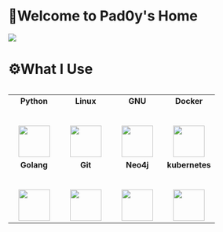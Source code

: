 <h1 align= "left"><b>🔱Welcome to Pad0y's Home</b></h1>

![](https://github-readme-stats.vercel.app/api?username=Pad0y&show_icons=true&title_color=&icon_color=4B0082&text_color=000000&bg_color=)

<h1 align= "left"><b>⚙️What I Use</b></h1>
<table align= "left">
  <tbody>
    <tr valign="top">
      <td width="25%" align="center">
          <span><strong>Python</strong></span><br><br><br>
        <img height="64px" src="https://cdn.svgporn.com/logos/python.svg">
      </td>
      <td width="25%" align="center">
          <span><strong>Linux</strong></span><br><br><br>
        <img height="64px" src="https://cdn.svgporn.com/logos/linux-tux.svg">
      </td>
      <td width="25%" align="center">
          <span><strong>GNU</strong></span><br><br><br>
        <img height="64px" src="https://cdn.svgporn.com/logos/gnu.svg">
      </td>
      <td width="25%" align="center">
          <span><strong>Docker</strong></span><br><br><br>
        <img height="64px" src="https://cdn.svgporn.com/logos/docker-icon.svg">
      </td>
    </tr>
    <tr valign="top">
      <td width="25%" align="center">
          <span><strong>Golang</strong></span><br><br><br>
        <img height="64px" src="https://cdn.svgporn.com/logos/gopher.svg">
      </td>
      <td width="25%" align="center">
          <span><strong>Git</strong></span><br><br><br>
        <img height="64px" src="https://cdn.svgporn.com/logos/git-icon.svg">
      </td>
      <td width="25%" align="center">
          <span><strong>Neo4j</strong></span><br><br><br>
        <img height="64px" src="https://cdn.svgporn.com/logos/neo4j.svg">
      </td>
      <td width="25%" align="center">
          <span><strong>kubernetes</strong></span><br><br><br>
        <img height="64px" src="https://cdn.svgporn.com/logos/kubernetes.svg">
      </td>
    </tr>
  </tbody>
</table>





